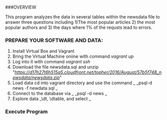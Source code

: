 ###OVERVIEW

This program analyzes the data in several tables within the newsdata file to answer three questions including 1)The most popular articles 2) the most popular authors and 3) the days where 1% of the requsts lead to errors.

### PREPARE YOUR SOFTWARE AND DATA:

1) Install Virtual Box and Vagrant
2) Bring the Virtual Machine oniine with command _vagrant up_
3) Log into it with command _vagrant ssh_
4) Download the file newsdata.sql and unzip "_https://d17h27t6h515a5.cloudfront.net/topher/2016/August/57b5f748_newsdata/newsdata.zip_"
5) Load data cd into vagrant directory and use the command _ _psql-d news -f newdata.sql _
6) Connect to the database via _ _psql -d news _
7) Explore data _\dt, \dtable, and select _

### Execute Program

